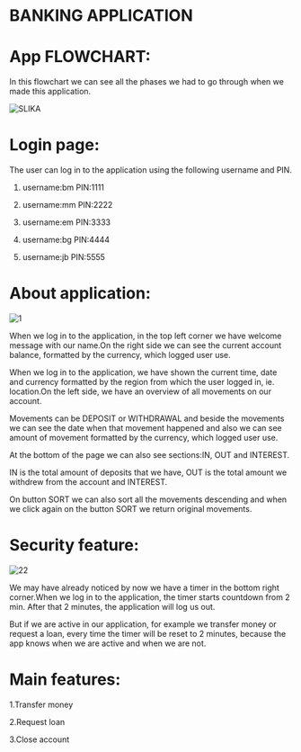 # BANKING APPLICATION

# App FLOWCHART:

In this flowchart we can see all the phases we had to go through when we made this application.

![SLIKA](https://user-images.githubusercontent.com/61464267/156890173-906f3da5-5891-421b-bae7-1bf200491260.png)

# Login page:

The user can log in to the application using the following username and PIN.
1. username:bm PIN:1111

2. username:mm PIN:2222

3. username:em PIN:3333

4. username:bg PIN:4444

5. username:jb PIN:5555

# About application:

![1](https://user-images.githubusercontent.com/61464267/156890432-56a7fbbb-56f1-451c-8008-715d23bc55e3.gif)


When we log in to the application, in the top left corner we have welcome message with our name.On the right side we can see the current account balance, formatted by the currency, which logged user use.

When we log in to the application, we have shown the current time, date and currency formatted by the region from which the user logged in, ie. location.On the left side, we have an overview of all movements on our account.

Movements can be DEPOSIT or WITHDRAWAL and beside the movements we can see the date when that movement happened and also we can see amount of movement formatted by the currency, which logged user use.

At the bottom of the page we can also see sections:IN, OUT and INTEREST.

IN is the total amount of deposits that we have, OUT is the total amount we withdrew from the account and INTEREST.

On button SORT we can also sort all the movements descending and when we click again on the button SORT we return original movements.

# Security feature:

![22](https://user-images.githubusercontent.com/61464267/156890511-9533de0d-1cbc-4432-b296-0ccb6e35591e.gif)

We may have already noticed by now we have a timer in the bottom right corner.When we log in to the application, the timer starts countdown from 2 min. After that 2 minutes, the application will log us out.

But if we are active in our application, for example we transfer money or request a loan, every time the timer will be reset to 2 minutes, because the app knows when we are active and when we are not.

# Main features:

1.Transfer money

2.Request loan

3.Close account



